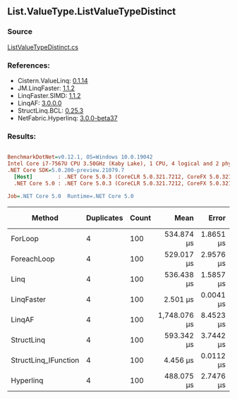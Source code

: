 ﻿## List.ValueType.ListValueTypeDistinct

### Source
[ListValueTypeDistinct.cs](../LinqBenchmarks/List/ValueType/ListValueTypeDistinct.cs)

### References:
- Cistern.ValueLinq: [0.1.14](https://www.nuget.org/packages/Cistern.ValueLinq/0.1.14)
- JM.LinqFaster: [1.1.2](https://www.nuget.org/packages/JM.LinqFaster/1.1.2)
- LinqFaster.SIMD: [1.1.2](https://www.nuget.org/packages/LinqFaster.SIMD/1.0.3)
- LinqAF: [3.0.0.0](https://www.nuget.org/packages/LinqAF/3.0.0.0)
- StructLinq.BCL: [0.25.3](https://www.nuget.org/packages/StructLinq.BCL/0.25.3)
- NetFabric.Hyperlinq: [3.0.0-beta37](https://www.nuget.org/packages/NetFabric.Hyperlinq/3.0.0-beta37)

### Results:
``` ini

BenchmarkDotNet=v0.12.1, OS=Windows 10.0.19042
Intel Core i7-7567U CPU 3.50GHz (Kaby Lake), 1 CPU, 4 logical and 2 physical cores
.NET Core SDK=5.0.200-preview.21079.7
  [Host]        : .NET Core 5.0.3 (CoreCLR 5.0.321.7212, CoreFX 5.0.321.7212), X64 RyuJIT
  .NET Core 5.0 : .NET Core 5.0.3 (CoreCLR 5.0.321.7212, CoreFX 5.0.321.7212), X64 RyuJIT

Job=.NET Core 5.0  Runtime=.NET Core 5.0  

```
|               Method | Duplicates | Count |         Mean |     Error |    StdDev | Ratio | RatioSD |     Gen 0 | Gen 1 | Gen 2 | Allocated |
|--------------------- |----------- |------ |-------------:|----------:|----------:|------:|--------:|----------:|------:|------:|----------:|
|              ForLoop |          4 |   100 |   534.874 μs | 1.8651 μs | 1.5575 μs | 1.000 |    0.00 | 1095.7031 |     - |     - | 2292184 B |
|          ForeachLoop |          4 |   100 |   529.017 μs | 2.9576 μs | 2.7665 μs | 0.989 |    0.01 | 1095.7031 |     - |     - | 2292184 B |
|                 Linq |          4 |   100 |   536.438 μs | 1.5857 μs | 1.3241 μs | 1.003 |    0.00 | 1092.7734 |     - |     - | 2286712 B |
|           LinqFaster |          4 |   100 |     2.501 μs | 0.0041 μs | 0.0034 μs | 0.005 |    0.00 |    0.0114 |     - |     - |      24 B |
|               LinqAF |          4 |   100 | 1,748.076 μs | 8.4523 μs | 7.0581 μs | 3.268 |    0.02 | 2187.5000 |     - |     - | 4575072 B |
|           StructLinq |          4 |   100 |   593.342 μs | 3.7442 μs | 3.3191 μs | 1.110 |    0.01 | 1086.9141 |     - |     - | 2273665 B |
| StructLinq_IFunction |          4 |   100 |     4.456 μs | 0.0112 μs | 0.0094 μs | 0.008 |    0.00 |         - |     - |     - |         - |
|            Hyperlinq |          4 |   100 |   488.075 μs | 2.7476 μs | 2.5701 μs | 0.912 |    0.01 | 1045.8984 |     - |     - | 2187584 B |
